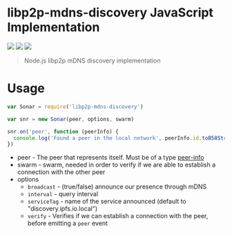 libp2p-mdns-discovery JavaScript Implementation
===============================================

[![](https://img.shields.io/badge/made%20by-Protocol%20Labs-blue.svg?style=flat-square)](http://ipn.io) [![](https://img.shields.io/badge/project-IPFS-blue.svg?style=flat-square)](http://ipfs.io/) [![](https://img.shields.io/badge/freenode-%23ipfs-blue.svg?style=flat-square)](http://webchat.freenode.net/?channels=%23ipfs)

> Node.js libp2p mDNS discovery implementation

# Usage 

```js
var Sonar = require('libp2p-mdns-discovery')

var snr = new Sonar(peer, options, swarm)

snr.on('peer', function (peerInfo) {
  console.log('Found a peer in the local network', peerInfo.id.toB58String())
})
```

- peer - The peer that represents itself. Must be of a type [peer-info](https://github.com/diasdavid/js-peer-info)
- swarm - swarm, needed in order to verify if we are able to establish a connection with the other peer
- options 
  - `broadcast` - (true/false) announce our presence through mDNS
  - `interval` - query interval
  - `serviceTag` - name of the service announced (default to "discovery.ipfs.io.local")
  - `verify` - Verifies if we can establish a connection with the peer, before emitting a `peer` event
